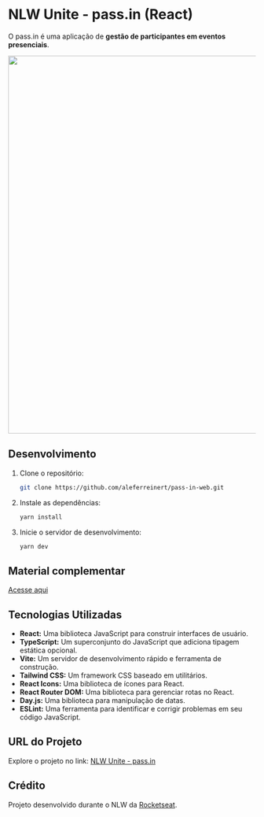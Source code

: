 # NLW Unite - pass.in (React)


O pass.in é uma aplicação de **gestão de participantes em eventos presenciais**.


<img src="https://github.com/AleferReinert/pass-in-web/assets/5350199/1be1e4b4-110d-4ea0-b8da-c2a2fa451cab" width="768">

## Desenvolvimento

1. Clone o repositório:

    ```sh
    git clone https://github.com/aleferreinert/pass-in-web.git
    ```

2. Instale as dependências:

    ```sh
    yarn install
    ```

3. Inicie o servidor de desenvolvimento:

    ```sh
    yarn dev
    ```

## Material complementar
[Acesse aqui](https://efficient-sloth-d85.notion.site/React-529e4443080a4d889f7a0714aa09348c)

## Tecnologias Utilizadas

- **React:** Uma biblioteca JavaScript para construir interfaces de usuário.
- **TypeScript:** Um superconjunto do JavaScript que adiciona tipagem estática opcional.
- **Vite:** Um servidor de desenvolvimento rápido e ferramenta de construção.
- **Tailwind CSS:** Um framework CSS baseado em utilitários.
- **React Icons:** Uma biblioteca de ícones para React.
- **React Router DOM:** Uma biblioteca para gerenciar rotas no React.
- **Day.js:** Uma biblioteca para manipulação de datas.
- **ESLint:** Uma ferramenta para identificar e corrigir problemas em seu código JavaScript.

## URL do Projeto
Explore o projeto no link: [NLW Unite - pass.in](https://pass-in-nlw-unite.vercel.app)

## Crédito
Projeto desenvolvido durante o NLW da [Rocketseat](https://github.com/Rocketseat).
